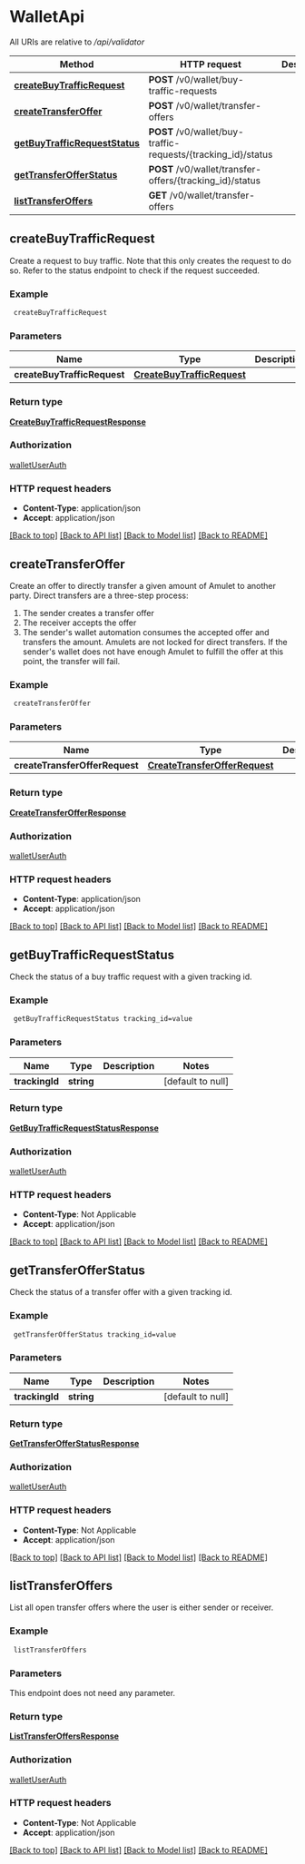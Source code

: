 # WalletApi

All URIs are relative to */api/validator*

Method | HTTP request | Description
------------- | ------------- | -------------
[**createBuyTrafficRequest**](WalletApi.md#createBuyTrafficRequest) | **POST** /v0/wallet/buy-traffic-requests | 
[**createTransferOffer**](WalletApi.md#createTransferOffer) | **POST** /v0/wallet/transfer-offers | 
[**getBuyTrafficRequestStatus**](WalletApi.md#getBuyTrafficRequestStatus) | **POST** /v0/wallet/buy-traffic-requests/{tracking_id}/status | 
[**getTransferOfferStatus**](WalletApi.md#getTransferOfferStatus) | **POST** /v0/wallet/transfer-offers/{tracking_id}/status | 
[**listTransferOffers**](WalletApi.md#listTransferOffers) | **GET** /v0/wallet/transfer-offers | 



## createBuyTrafficRequest



Create a request to buy traffic. Note that this only creates the request to do so. Refer to the status endpoint to check if the request succeeded.

### Example

```bash
 createBuyTrafficRequest
```

### Parameters


Name | Type | Description  | Notes
------------- | ------------- | ------------- | -------------
 **createBuyTrafficRequest** | [**CreateBuyTrafficRequest**](CreateBuyTrafficRequest.md) |  |

### Return type

[**CreateBuyTrafficRequestResponse**](CreateBuyTrafficRequestResponse.md)

### Authorization

[walletUserAuth](../README.md#walletUserAuth)

### HTTP request headers

- **Content-Type**: application/json
- **Accept**: application/json

[[Back to top]](#) [[Back to API list]](../README.md#documentation-for-api-endpoints) [[Back to Model list]](../README.md#documentation-for-models) [[Back to README]](../README.md)


## createTransferOffer



Create an offer to directly transfer a given amount of Amulet to another party.
Direct transfers are a three-step process:
1. The sender creates a transfer offer
2. The receiver accepts the offer
3. The sender's wallet automation consumes the accepted offer and transfers the amount.
   Amulets are not locked for direct transfers.
   If the sender's wallet does not have enough Amulet to fulfill the offer at this point,
   the transfer will fail.

### Example

```bash
 createTransferOffer
```

### Parameters


Name | Type | Description  | Notes
------------- | ------------- | ------------- | -------------
 **createTransferOfferRequest** | [**CreateTransferOfferRequest**](CreateTransferOfferRequest.md) |  |

### Return type

[**CreateTransferOfferResponse**](CreateTransferOfferResponse.md)

### Authorization

[walletUserAuth](../README.md#walletUserAuth)

### HTTP request headers

- **Content-Type**: application/json
- **Accept**: application/json

[[Back to top]](#) [[Back to API list]](../README.md#documentation-for-api-endpoints) [[Back to Model list]](../README.md#documentation-for-models) [[Back to README]](../README.md)


## getBuyTrafficRequestStatus



Check the status of a buy traffic request with a given tracking id.

### Example

```bash
 getBuyTrafficRequestStatus tracking_id=value
```

### Parameters


Name | Type | Description  | Notes
------------- | ------------- | ------------- | -------------
 **trackingId** | **string** |  | [default to null]

### Return type

[**GetBuyTrafficRequestStatusResponse**](GetBuyTrafficRequestStatusResponse.md)

### Authorization

[walletUserAuth](../README.md#walletUserAuth)

### HTTP request headers

- **Content-Type**: Not Applicable
- **Accept**: application/json

[[Back to top]](#) [[Back to API list]](../README.md#documentation-for-api-endpoints) [[Back to Model list]](../README.md#documentation-for-models) [[Back to README]](../README.md)


## getTransferOfferStatus



Check the status of a transfer offer with a given tracking id.

### Example

```bash
 getTransferOfferStatus tracking_id=value
```

### Parameters


Name | Type | Description  | Notes
------------- | ------------- | ------------- | -------------
 **trackingId** | **string** |  | [default to null]

### Return type

[**GetTransferOfferStatusResponse**](GetTransferOfferStatusResponse.md)

### Authorization

[walletUserAuth](../README.md#walletUserAuth)

### HTTP request headers

- **Content-Type**: Not Applicable
- **Accept**: application/json

[[Back to top]](#) [[Back to API list]](../README.md#documentation-for-api-endpoints) [[Back to Model list]](../README.md#documentation-for-models) [[Back to README]](../README.md)


## listTransferOffers



List all open transfer offers where the user is either sender or receiver.

### Example

```bash
 listTransferOffers
```

### Parameters

This endpoint does not need any parameter.

### Return type

[**ListTransferOffersResponse**](ListTransferOffersResponse.md)

### Authorization

[walletUserAuth](../README.md#walletUserAuth)

### HTTP request headers

- **Content-Type**: Not Applicable
- **Accept**: application/json

[[Back to top]](#) [[Back to API list]](../README.md#documentation-for-api-endpoints) [[Back to Model list]](../README.md#documentation-for-models) [[Back to README]](../README.md)

